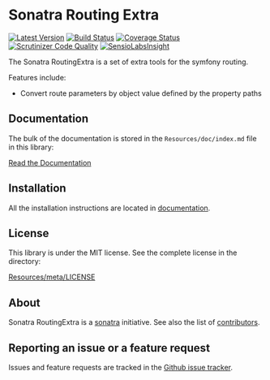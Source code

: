 Sonatra Routing Extra
=====================

[![Latest Version](https://img.shields.io/packagist/v/sonatra/routing-extra.svg)](https://packagist.org/packages/sonatra/routing-extra)
[![Build Status](https://img.shields.io/travis/sonatra/sonatra-routing-extra/master.svg)](https://travis-ci.org/sonatra/sonatra-routing-extra)
[![Coverage Status](https://img.shields.io/coveralls/sonatra/sonatra-routing-extra/master.svg)](https://coveralls.io/r/sonatra/sonatra-routing-extra?branch=master)
[![Scrutinizer Code Quality](https://img.shields.io/scrutinizer/g/sonatra/sonatra-routing-extra/master.svg)](https://scrutinizer-ci.com/g/sonatra/sonatra-routing-extra?branch=master)
[![SensioLabsInsight](https://img.shields.io/sensiolabs/i/12e7ba0f-c60f-4b24-b552-0a181af7eebf.svg)](https://insight.sensiolabs.com/projects/12e7ba0f-c60f-4b24-b552-0a181af7eebf)

The Sonatra RoutingExtra is a set of extra tools for the symfony routing.

Features include:

- Convert route parameters by object value defined by the property paths

Documentation
-------------

The bulk of the documentation is stored in the `Resources/doc/index.md`
file in this library:

[Read the Documentation](Resources/doc/index.md)

Installation
------------

All the installation instructions are located in [documentation](Resources/doc/index.md).

License
-------

This library is under the MIT license. See the complete license in the directory:

[Resources/meta/LICENSE](Resources/meta/LICENSE)

About
-----

Sonatra RoutingExtra is a [sonatra](https://github.com/sonatra) initiative.
See also the list of [contributors](https://github.com/sonatra/sonatra-routing-extra/graphs/contributors).

Reporting an issue or a feature request
---------------------------------------

Issues and feature requests are tracked in the [Github issue tracker](https://github.com/sonatra/sonatra-routing-extra/issues).
